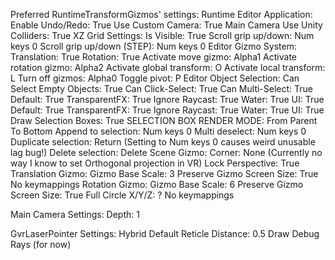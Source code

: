 Preferred RuntimeTransformGizmos' settings:
  Runtime Editor Application:
    Enable Undo/Redo: True
    Use Custom Camera: True Main Camera
    Use Unity Colliders: True
    XZ Grid Settings:
      Is Visible: True
      Scroll grip up/down: Num keys 0
      Scroll grip up/down (STEP): Num keys 0
    Editor Gizmo System:
      Translation: True
      Rotation: True
      Activate move gizmo: Alpha1
      Activate rotation gizmo: Alpha2
      Activate global transform: O
      Activate local transform: L
      Turn off gizmos: Alpha0
      Toggle pivot: P
    Editor Object Selection:
      Can Select Empty Objects: True
      Can Click-Select: True
      Can Multi-Select: True
      Default: True
      TransparentFX: True
      Ignore Raycast: True
      Water: True
      UI: True
      Default: True
      TransparentFX: True
      Ignore Raycast: True
      Water: True
      UI: True
      Draw Selection Boxes: True
      SELECTION BOX RENDER MODE: From Parent To Bottom
      Append to selection: Num keys 0
      Multi deselect: Num keys 0
      Duplicate selection: Return (Setting to Num keys 0 causes weird unusable lag bug!)
      Delete selection: Delete
    Scene Gizmo:
      Corner: None (Currently no way I know to set Orthogonal projection in VR)
      Lock Perspective: True
    Translation Gizmo:
      Gizmo Base Scale: 3
      Preserve Gizmo Screen Size: True
      No keymappings
    Rotation Gizmo:
      Gizmo Base Scale: 6
      Preserve Gizmo Screen Size: True
      Full Circle X/Y/Z: ?
      No keymappings

Main Camera Settings:
  Depth: 1

GvrLaserPointer Settings:
  Hybrid
  Default Reticle Distance: 0.5
  Draw Debug Rays (for now)
